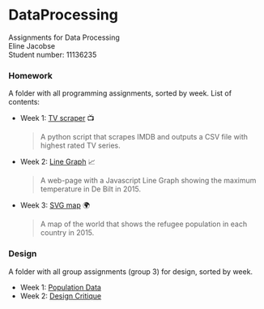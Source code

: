 # DataProcessing
Assignments for Data Processing  
Eline Jacobse  
Student number: 11136235

### Homework
A folder with all programming assignments, sorted by week. List of contents:
* Week 1: [TV scraper](https://github.com/ElineJ/DataProcessing/tree/master/Homework/Week-1) :tv:

  > A python script that scrapes IMDB and outputs a CSV file with highest rated TV series.  
  
* Week 2:  [Line Graph](https://github.com/ElineJ/DataProcessing/tree/master/Homework/Week-2) :chart_with_upwards_trend:

  > A web-page with a Javascript Line Graph showing the maximum temperature in De Bilt in 2015. 
  
* Week 3: [SVG map](https://github.com/ElineJ/DataProcessing/tree/master/Homework/Week-3) :earth_africa:  

  > A map of the world that shows the refugee population in each country in 2015.

### Design
A folder with all group assignments (group 3) for design, sorted by week. 

* Week 1: [Population Data](https://github.com/ElineJ/DataProcessing/tree/master/Design/Week-1)
* Week 2: [Design Critique](https://github.com/ElineJ/DataProcessing/tree/master/Design/Week-2)
